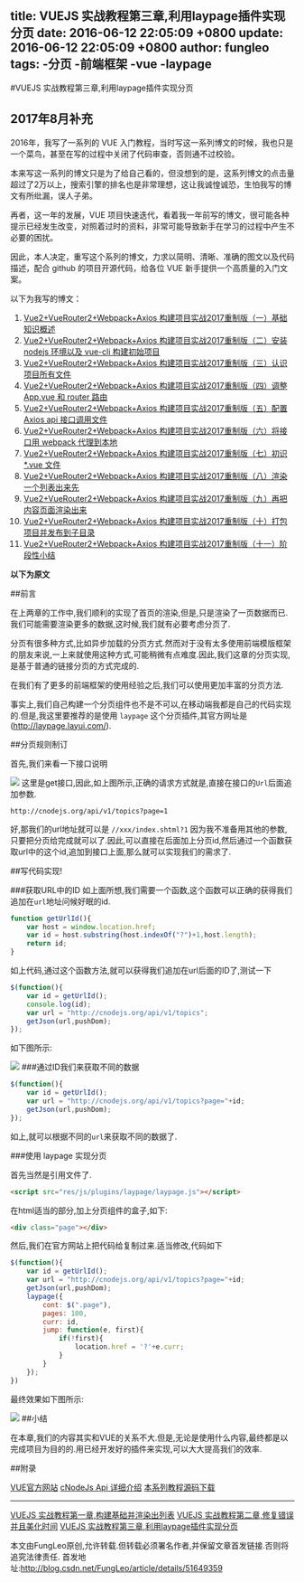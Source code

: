 title: VUEJS 实战教程第三章,利用laypage插件实现分页
date: 2016-06-12 22:05:09 +0800
update: 2016-06-12 22:05:09 +0800
author: fungleo
tags:
    -分页
    -前端框架
    -vue
    -laypage
---

#VUEJS 实战教程第三章,利用laypage插件实现分页
## 2017年8月补充

2016年，我写了一系列的 VUE 入门教程，当时写这一系列博文的时候，我也只是一个菜鸟，甚至在写的过程中关闭了代码审查，否则通不过校验。

本来写这一系列的博文只是为了给自己看的，但没想到的是，这系列博文的点击量超过了2万以上，搜索引擎的排名也是非常理想，这让我诚惶诚恐，生怕我写的博文有所纰漏，误人子弟。

再者，这一年的发展，VUE 项目快速迭代，看着我一年前写的博文，很可能各种提示已经发生改变，对照着过时的资料，非常可能导致新手在学习的过程中产生不必要的困扰。

因此，本人决定，重写这个系列的博文，力求以简明、清晰、准确的图文以及代码描述，配合 github 的项目开源代码，给各位 VUE 新手提供一个高质量的入门文案。

以下为我写的博文：

1. [Vue2+VueRouter2+Webpack+Axios 构建项目实战2017重制版（一）基础知识概述](http://blog.csdn.net/fungleo/article/details/77575077)
2. [Vue2+VueRouter2+Webpack+Axios 构建项目实战2017重制版（二）安装 nodejs 环境以及 vue-cli 构建初始项目](http://blog.csdn.net/fungleo/article/details/77584701)
3. [Vue2+VueRouter2+Webpack+Axios 构建项目实战2017重制版（三）认识项目所有文件](http://blog.csdn.net/fungleo/article/details/77585205)
4. [Vue2+VueRouter2+Webpack+Axios 构建项目实战2017重制版（四）调整 App.vue 和 router 路由](http://blog.csdn.net/fungleo/article/details/77600798)
5. [Vue2+VueRouter2+Webpack+Axios 构建项目实战2017重制版（五）配置 Axios api 接口调用文件](http://blog.csdn.net/fungleo/article/details/77601270)
6. [Vue2+VueRouter2+Webpack+Axios 构建项目实战2017重制版（六）将接口用 webpack 代理到本地](http://blog.csdn.net/fungleo/article/details/77601761)
7. [Vue2+VueRouter2+Webpack+Axios 构建项目实战2017重制版（七）初识 *.vue 文件](http://blog.csdn.net/fungleo/article/details/77602914)
8. [Vue2+VueRouter2+Webpack+Axios 构建项目实战2017重制版（八）渲染一个列表出来先](http://blog.csdn.net/fungleo/article/details/77603537)
9. [Vue2+VueRouter2+Webpack+Axios 构建项目实战2017重制版（九）再把内容页面渲染出来](http://blog.csdn.net/fungleo/article/details/77604490)
10. [Vue2+VueRouter2+Webpack+Axios 构建项目实战2017重制版（十）打包项目并发布到子目录](http://blog.csdn.net/fungleo/article/details/77606216)
11. [Vue2+VueRouter2+Webpack+Axios 构建项目实战2017重制版（十一）阶段性小结](http://blog.csdn.net/fungleo/article/details/77606321)

**以下为原文**


##前言

在上两章的工作中,我们顺利的实现了首页的渲染,但是,只是渲染了一页数据而已.我们可能需要渲染更多的数据,这时候,我们就有必要考虑分页了.

分页有很多种方式,比如异步加载的分页方式.然而对于没有太多使用前端模版框架的朋友来说,一上来就使用这种方式,可能稍微有点难度.因此,我们这章的分页实现,是基于普通的链接分页的方式完成的.

在我们有了更多的前端框架的使用经验之后,我们可以使用更加丰富的分页方法.

事实上,我们自己构建一个分页组件也不是不可以,在移动端我都是自己的代码实现的.但是,我这里要推荐的是使用 `laypage` 这个分页插件,其官方网址是 (http://laypage.layui.com/).

##分页规则制订

首先,我们来看一下接口说明

![](https://raw.githubusercontent.com/fengcms/articles/master/image/cf/8e1c969a4742f97638679cdd2431d3.jpg)
这里是get接口,因此,如上图所示,正确的请求方式就是,直接在接口的`Url`后面追加参数.

```
http://cnodejs.org/api/v1/topics?page=1
```

好,那我们的url地址就可以是 `//xxx/index.shtml?1` 因为我不准备用其他的参数,只要把分页给完成就可以了.因此,可以直接在后面加上分页id,然后通过一个函数获取url中的这个id,追加到接口上面,那么就可以实现我们的需求了.

##写代码实现!

###获取URL中的ID
如上面所想,我们需要一个函数,这个函数可以正确的获得我们追加在`url`地址问候好眠的id.

```javascript
function getUrlId(){
	var host = window.location.href;
	var id = host.substring(host.indexOf("?")+1,host.length);
	return id;
}
```

如上代码,通过这个函数方法,就可以获得我们追加在url后面的ID了,测试一下

```javascript
$(function(){
    var id = getUrlId();
    console.log(id);
    var url = "http://cnodejs.org/api/v1/topics";
    getJson(url,pushDom);
});
```

如下图所示:

![](https://raw.githubusercontent.com/fengcms/articles/master/image/c3/0d3a11989bdec6c9c25562ecb2e3a2.jpg)
###通过ID我们来获取不同的数据

```javascript
$(function(){
    var id = getUrlId();
    var url = "http://cnodejs.org/api/v1/topics?page="+id;
    getJson(url,pushDom);
});
```

如上,就可以根据不同的`url`来获取不同的数据了.

###使用 laypage 实现分页

首先当然是引用文件了.
```html
<script src="res/js/plugins/laypage/laypage.js"></script>
```
在html适当的部分,加上分页组件的盒子,如下:
```html
<div class="page"></div>
```
然后,我们在官方网站上把代码给复制过来.适当修改,代码如下
```javascript
$(function(){
	var id = getUrlId();
	var url = "http://cnodejs.org/api/v1/topics?page="+id;
	getJson(url,pushDom);
	laypage({
		cont: $(".page"),
		pages: 100,
		curr: id,
		jump: function(e, first){
			if(!first){
				location.href = '?'+e.curr;
			}
		}
	});
})
```

最终效果如下图所示:

![](https://raw.githubusercontent.com/fengcms/articles/master/image/1b/daffc6a865287fb8f84262117fcc0d.jpg)
##小结

在本章,我们的内容其实和VUE的关系不大.但是,无论是使用什么内容,最终都是以完成项目为目的的.用已经开发好的插件来实现,可以大大提高我们的效率.

##附录

[VUE官方网站](http://vuejs.org.cn/)
[cNodeJs Api 详细介绍](http://cnodejs.org/api)
[本系列教程源码下载](https://github.com/fengcms/vue-cNodeJsOrgTest)

****
[VUEJS 实战教程第一章,构建基础并渲染出列表](http://blog.csdn.net/FungLeo/article/details/51649074)
[VUEJS 实战教程第二章,修复错误并且美化时间](http://blog.csdn.net/FungLeo/article/details/51647664)
[VUEJS 实战教程第三章,利用laypage插件实现分页](http://blog.csdn.net/FungLeo/article/details/51649359)

本文由FungLeo原创,允许转载.但转载必须署名作者,并保留文章首发链接.否则将追究法律责任.
首发地址:http://blog.csdn.net/FungLeo/article/details/51649359


